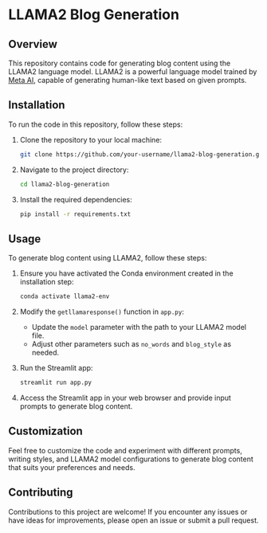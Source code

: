 # LLAMA2 Blog Generation

## Overview

This repository contains code for generating blog content using the LLAMA2 language model. LLAMA2 is a powerful language model trained by [Meta AI](https://meta.com/ai/), capable of generating human-like text based on given prompts.

## Installation

To run the code in this repository, follow these steps:

1. Clone the repository to your local machine:

   ```bash
   git clone https://github.com/your-username/llama2-blog-generation.git
   ```

2. Navigate to the project directory:

   ```bash
   cd llama2-blog-generation
   ```

3. Install the required dependencies:

   ```bash
   pip install -r requirements.txt
   ```

## Usage

To generate blog content using LLAMA2, follow these steps:

1. Ensure you have activated the Conda environment created in the installation step:

   ```bash
   conda activate llama2-env
   ```

2. Modify the `getllamaresponse()` function in `app.py`:

   - Update the `model` parameter with the path to your LLAMA2 model file.
   - Adjust other parameters such as `no_words` and `blog_style` as needed.

3. Run the Streamlit app:

   ```bash
   streamlit run app.py
   ```

4. Access the Streamlit app in your web browser and provide input prompts to generate blog content.

## Customization

Feel free to customize the code and experiment with different prompts, writing styles, and LLAMA2 model configurations to generate blog content that suits your preferences and needs.

## Contributing

Contributions to this project are welcome! If you encounter any issues or have ideas for improvements, please open an issue or submit a pull request.


